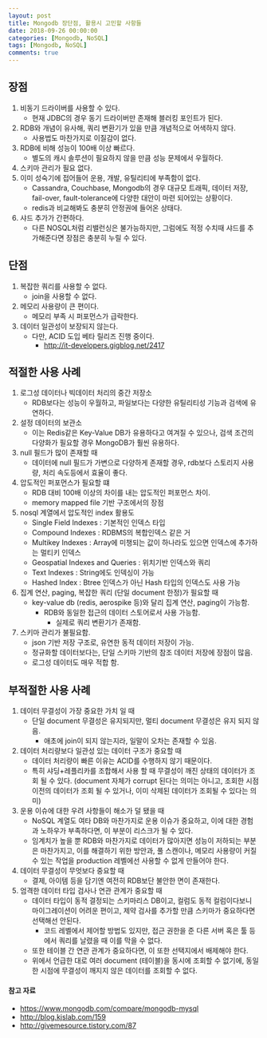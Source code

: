 ```yaml
---
layout: post
title: Mongodb 장단점, 활용시 고민할 사항들
date: 2018-09-26 00:00:00
categories: [Mongodb, NoSQL]
tags: [Mongodb, NoSQL]
comments: true
---
```


## 장점
1. 비동기 드라이버를 사용할 수 있다.
    * 현재 JDBC의 경우 동기 드라이버만 존재해 블러킹 포인트가 된다.
2. RDB와 개념이 유사해, 쿼리 변환기가 있을 만큼 개념적으로 어색하지 않다.
    * 사용법도 마찬가지로 이질감이 없다.
3. RDB에 비해 성능이 100배 이상 빠르다.
    * 별도의 캐시 솔루션이 필요하지 않을 만큼 성능 문제에서 우월하다.
4. 스키마 관리가 필요 없다.
5. 이미 성숙기에 접어들어 운용, 개발, 유틸리티에 부족함이 없다.
    * Cassandra, Couchbase, Mongodb의 경우 대규모 트래픽, 데이터 저장, fail-over, fault-tolerance에 다양한 대안이 마련 되어있는 상황이다.
    * redis과 비교해봐도 충분히 안정권에 들어온 상태다.
6. 샤드 추가가 간편하다.
    * 다른 NOSQL처럼 리밸런싱은 불가능하지만, 그럼에도 적정 수치때 샤드를 추가해준다면 장점은 충분히 누릴 수 있다.

## 단점
1. 복잡한 쿼리를 사용할 수 없다.
    * join을 사용할 수 없다.
2. 메모리 사용량이 큰 편이다.
    * 메모리 부족 시 퍼포먼스가 급락한다.
3. 데이터 일관성이 보장되지 않는다.
    * 다만, ACID 도입 베타 릴리즈 진행 중이다.
        * <http://it-developers.gigblog.net/2417>

## 적절한 사용 사례
1. 로그성 데이터나 빅데이터 처리의 중간 저장소
    * RDB보다는 성능이 우월하고, 파일보다는 다양한 유틸리티성 기능과 검색에 유연하다.
2. 설정 데이터의 보관소
    * 이는 Redis같은 Key-Value DB가 유용하다고 여겨질 수 있으나, 검색 조건의 다양화가 필요할 경우 MongoDB가 훨씬 유용하다.
3. null 필드가 많이 존재할 때
    * 데이터에 null 필드가 가변으로 다양하게 존재할 경우, rdb보다 스토리지 사용량, 처리 속도등에서 효율이 좋다.
4. 압도적인 퍼포먼스가 필요할 떄
    * RDB 대비 100배 이상의 차이를 내는 압도적인 퍼포먼스 차이.
    * memory mapped file 기반 구조에서의 장점
5. nosql 계열에서 압도적인 index 활용도
    * Single Field Indexes : 기본적인 인덱스 타입
    * Compound Indexes : RDBMS의 복합인덱스 같은 거
    * Multikey Indexes : Array에 미챙되는 값이 하나라도 있으면 인덱스에 추가하는 멀티키 인덱스
    * Geospatial Indexes and Queries : 위치기반 인덱스와 쿼리
    * Text Indexes : String에도 인덱싱이 가능
    * Hashed Index : Btree 인덱스가 아닌 Hash 타입의 인덱스도 사용 가능
6. 집계 연산, paging, 복잡한 쿼리 (단일 document 한정)가 필요할 때
    * key-value db (redis, aerospike 등)와 달리 집계 연산, paging이 가능함.
        * RDB와 동일한 접근의 데이터 스토어로서 사용 가능함.
            * 실제로 쿼리 변환기가 존재함.
7.  스키마 관리가 불필요함.
    * json 기반 저장 구조로, 유연한 동적 데이터 저장이 가능.
    * 정규화할 데이터보다는, 단일 스키마 기반의 참조 데이터 저장에 장점이 많음.
    * 로그성 데이터도 매우 적합 함.

## 부적절한 사용 사례
1. 데이터 무결성이 가장 중요한 가치 일 때
    * 단일 document 무결성은 유지되지만, 멀티 document 무결성은 유지 되지 않음.
        * 애초에 join이 되지 않는지라, 일말이 오차는 존재할 수 있음.
2. 데이터 처리량보다 일관성 있는 데이터 구조가 중요할 때
    * 데이터 처리량이 빠른 이유는 ACID를 수행하지 않기 때문이다.
    * 특히 샤딩+레플리카를 조합해서 사용 할 때 무결성이 깨진 상태의 데이터가 조회 될 수 있다. (document 자체가 corrupt 된다는 의미는 아니고, 조회한 시점 이전의 데이터가 조회 될 수 있거나, 이미 삭제된 데이터가 조회될 수 있다는 의미)
3. 운용 이슈에 대한 우려 사항들이 해소가 덜 됐을 때
    * NoSQL 계열도 여타 DB와 마찬가지로 운용 이슈가 중요하고, 이에 대한 경험과 노하우가 부족하다면, 이 부분이 리스크가 될 수 있다.
    * 임계치가 높을 뿐 RDB와 마찬가지로 데이터가 많아지면 성능이 저하되는 부분은 마찬가지고, 이를 해결하기 위한 방안과, 풀 스캔이나, 메모리 사용량이 커질 수 있는 작업을 production 레벨에선 사용할 수 없게 만들어야 한다.
4. 데이터 무결성이 무엇보다 중요할 때
    * 결제, 아이템 등을 담기엔 여전히 RDB보단 불안한 면이 존재한다.
5. 엄격한 데이터 타입 검사나 연관 관계가 중요할 때
    * 데이터 타입이 동적 결정되는 스키마리스 DB이고, 컬럼도 동적 컬럼이다보니 마이그레이션이 어려운 편이고, 제약 검사를 추가할 만큼 스키마가 중요하다면 선택해선 안된다.
        * 코드 레벨에서 제어할 방법도 있지만, 접근 권한을 준 다른 서버 혹은 툴 등에서 쿼리를 날렸을 때 이를 막을 수 없다.
    * 또한 테이블 간 연관 관계가 중요하다면, 이 또한 선택지에서 배제해야 한다.
    * 위에서 언급한 대로 여러 document (테이블)을 동시에 조회할 수 없기에, 동일한 시점에 무결성이 깨지지 않은 데이터를 조회할 수 없다.


#### 참고 자료
* <https://www.mongodb.com/compare/mongodb-mysql>
* <http://blog.kjslab.com/159>
* <http://givemesource.tistory.com/87>
